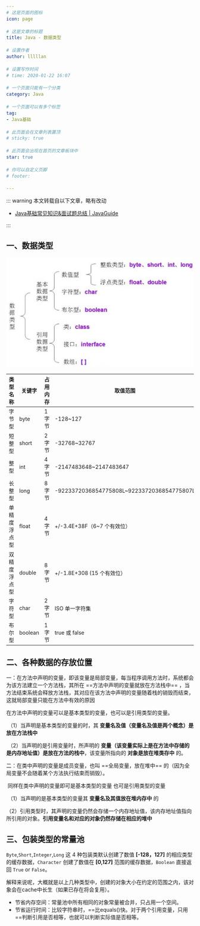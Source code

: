 ```yaml
---
# 这是页面的图标
icon: page

# 这是文章的标题
title: Java - 数据类型

# 设置作者
author: lllllan

# 设置写作时间
# time: 2020-01-22 16:07

# 一个页面只能有一个分类
category: Java

# 一个页面可以有多个标签
tag:
- Java基础

# 此页面会在文章列表置顶
# sticky: true

# 此页面会出现在首页的文章板块中
star: true

# 你可以自定义页脚
# footer:

---
```




::: warning 本文转载自以下文章，略有改动

- [Java基础常见知识&面试题总结 | JavaGuide](https://javaguide.cn/java/basis/java-basic-questions-01/)

:::



## 一、数据类型

![Java数据类型结构图](README.assets/5-1ZZZ91512493.jpg)

| 类型名称     | 关键字  | 占用内存 | 取值范围                                   |
| ------------ | ------- | -------- | ------------------------------------------ |
| 字节型       | byte    | 1 字节   | -128~127                                   |
| 短整型       | short   | 2 字节   | -32768~32767                               |
| 整型         | int     | 4 字节   | -2147483648~2147483647                     |
| 长整型       | long    | 8 字节   | -9223372036854775808L~9223372036854775807L |
| 单精度浮点型 | float   | 4 字节   | +/-3.4E+38F（6~7 个有效位）                |
| 双精度浮点型 | double  | 8 字节   | +/-1.8E+308 (15 个有效位）                 |
| 字符型       | char    | 2 字节   | ISO 单一字符集                             |
| 布尔型       | boolean | 1 字节   | true 或 false                              |





## 二、各种数据的存放位置

一：在方法中声明的变量，即该变量是局部变量，每当程序调用方法时，系统都会为该方法建立一个方法栈，其所在 ==方法中声明的变量就放在方法栈中== ，当方法结束系统会释放方法栈，其对应在该方法中声明的变量随着栈的销毁而结束，这就局部变量只能在方法中有效的原因

在方法中声明的变量可以是基本类型的变量，也可以是引用类型的变量。

​     （1）当声明是基本类型的变量的时，其  **变量名及值（变量名及值是两个概念）是放在方法栈中**

​     （2）当声明的是引用变量时，所声明的 **变量（该变量实际上是在方法中存储的是内存地址值）是放在方法的栈中**，该变量所指向的 **对象是放在堆类存中** 的。



二：在类中声明的变量是成员变量，也叫 ==全局变量，放在堆中== 的（因为全局变量不会随着某个方法执行结束而销毁）。

​    同样在类中声明的变量即可是基本类型的变量 也可是引用类型的变量

​    （1）当声明的是基本类型的变量其 **变量名及其值放在堆内存中** 的

​    （2）引用类型时，其声明的变量仍然会存储一个内存地址值，该内存地址值指向所引用的对象。**引用变量名和对应的对象仍然存储在相应的堆中**





## 三、包装类型的常量池

`Byte`,`Short`,`Integer`,`Long` 这 4 种包装类默认创建了数值 **[-128，127]** 的相应类型的缓存数据，`Character` 创建了数值在 **[0,127]** 范围的缓存数据，`Boolean` 直接返回 `True` or `False`。 



解释来说呢，大概就是以上几种类型中，创建的对象大小在约定的范围之内，该对象会在cache中长生（如果已存在将会复用）。

- 节省内存空间：常量池中所有相同的对象常量被合并，只占用一个空间。
- 节省运行时间：比较字符串时，==比equals()快。对于两个引用变量，只用==判断引用是否相等，也就可以判断实际值是否相等。
